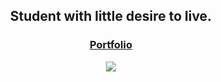 
<h2 align="center"> Student with little desire to live. </h2>

<h3 align="center"><a href="https://fabian-martinez1.github.io/" target="_blank">Portfolio</a> </h3>

<div align="center">
<img src="https://user-images.githubusercontent.com/55964635/133342311-65fcfcdf-d6a5-43c2-807b-fb279ca09552.gif"/>
 </div>
<br>
